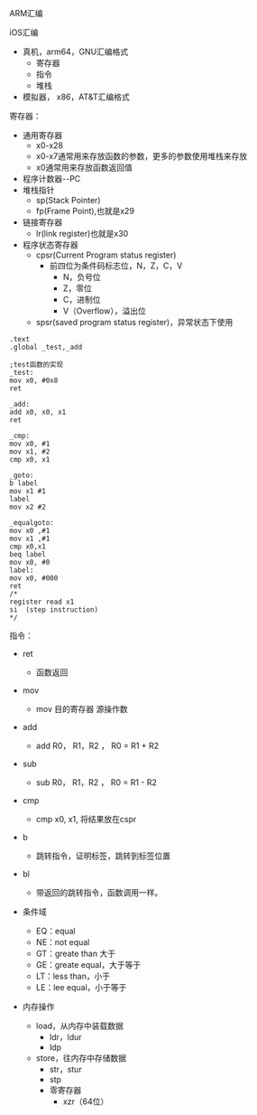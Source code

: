 ARM汇编



iOS汇编

- 真机，arm64，GNU汇编格式
  - 寄存器
  - 指令
  - 堆栈
- 模拟器， x86，AT&T汇编格式



寄存器：

- 通用寄存器
  - x0-x28
  - x0-x7通常用来存放函数的参数，更多的参数使用堆栈来存放
  - x0通常用来存放函数返回值
- 程序计数器--PC
- 堆栈指针
  - sp(Stack Pointer)
  - fp(Frame Point),也就是x29
- 链接寄存器
  - lr(link register)也就是x30
- 程序状态寄存器
  - cpsr(Current Program status register)	
    - 前四位为条件码标志位，N，Z，C，V
      - N，负号位
      - Z，零位
      - C，进制位
      - V（Overflow），溢出位
  - spsr(saved program status register)，异常状态下使用





```assembly
.text
.global _test,_add

;test函数的实现
_test:
mov x0, #0x8
ret

_add:
add x0, x0, x1
ret

_cmp:
mov x0, #1
mov x1, #2
cmp x0, x1

_goto:
b label
mov x1 #1
label
mov x2 #2

_equalgoto:
mov x0 ,#1
mov x1 ,#1
cmp x0,x1
beq label
mov x0, #0
label:
mov x0, #000
ret
/*
register read x1
si  (step instruction)
*/
```



指令：

- ret
  -  函数返回
- mov
  - mov   目的寄存器   源操作数
- add
  - add  R0， R1，R2 ，  R0 = R1 + R2
- sub
  - sub  R0， R1，R2 ，  R0 = R1 - R2
- cmp
  - cmp x0, x1, 将结果放在cspr
- b
  - 跳转指令，证明标签，跳转到标签位置
- bl
  - 带返回的跳转指令，函数调用一样。

- 条件域

  - EQ：equal
  - NE：not equal
  - GT：greate than 大于
  - GE：greate equal，大于等于
  - LT：less than，小于
  - LE：lee equal，小于等于

  

- 内存操作

  - load，从内存中装载数据
    - ldr，ldur
    - ldp
  - store，往内存中存储数据
    - str，stur
    - stp
    - 零寄存器
      - xzr（64位）